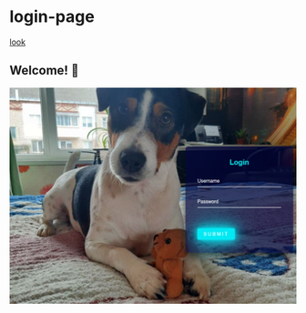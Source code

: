 # login-page

[look](https://peterblr.github.io/01-huddle/)

## Welcome! 👋

![Design preview for the NFT preview card component coding challenge](https://github.com/Peterblr/login-page/blob/master/Untitled.png)
